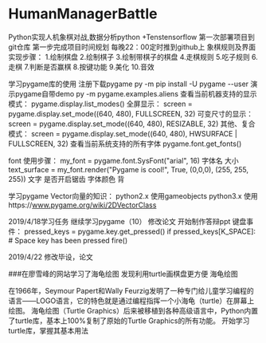 # HumanManagerBattle
  Python实现人机象棋对战,数据分析python +Tenstensorflow
  第一次部署项目到git仓库
  第一步完成项目时间规划
  每晚22：00定时推到github上
  象棋规则及界面实现步骤：
	1.绘制棋盘
	2.绘制棋子
	3.绘制带棋子的棋盘
	4.走棋规则
	5.吃子规则
	6.走棋
	7.判断是否赢棋
	8.按键功能
	9.美化
	10.音效

	
  学习pygame库的使用
  注册下载pygame 
	  py -m pip install -U pygame --user
  演示pygame自带demo
	  py -m pygame.examples.aliens
  查看当前机器支持的显示模式：
	  pygame.display.list_modes()
  全屏显示：
  screen = pygame.display.set_mode((640, 480), FULLSCREEN, 32)
  可变尺寸的显示：
  screen = pygame.display.set_mode((640, 480), RESIZABLE, 32)
  其他、复合模式：
  screen = pygame.display.set_mode((640, 480), HWSURFACE | FULLSCREEN, 32)
  查看当前系统支持的所有字体
  pygame.font.get_fonts()

  font 使用步骤：
  my_font = pygame.font.SysFont("arial", 16)	 字体名 大小
  text_surface = my_font.render("Pygame is cool!", True, (0,0,0), (255, 255, 255))  文字 是否开启锯齿 字体颜色 背

  
  
  学习pygame Vector向量的知识：
  python2.x 使用gameobjects
  python3.x 使用https://www.pygame.org/wiki/2DVectorClass
  
 2019/4/18学习任务 继续学习pygame（10）  修改论文 开始制作答辩ppt
  键盘事件：
   pressed_keys = pygame.key.get_pressed()
    if pressed_keys[K_SPACE]:
        # Space key has been pressed
        fire()

 2019/4/22 修改毕设，论文
 
 ###在廖雪峰的网站学习了海龟绘图
 发现利用turtle画棋盘更方便
 海龟绘图

 在1966年，Seymour Papert和Wally Feurzig发明了一种专门给儿童学习编程的语言——LOGO语言，它的特色就是通过编程指挥一个小海龟（turtle）在屏幕上绘图。
 海龟绘图（Turtle Graphics）后来被移植到各种高级语言中，Python内置了turtle库，基本上100%复制了原始的Turtle Graphics的所有功能。
 开始学习turtle库，掌握其基本用法